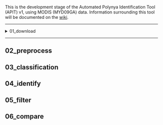 This is the development stage of the Automated Polynya Identification Tool (APIT) v1, using MODIS (MYD09GA) data. Information surrounding this tool will be documented on the [wiki](https://argans.atlassian.net/wiki/spaces/SO/overview?homepageId=995393752 "SO-Fresh Wiki").

***
<details>
    <summary>01_download</summary>

    MODIS imagery is downloaded from the [The Land Processes Distributed Active Archive Centre](https://lpdaac.usgs.gov/ "LPDAAC"), where "True-Colour Images" of NASA products are able to be downloaded. 

    The product used for this tool is MODIS MYD09GA, where images of each MODIS tile:
    * Contain RGB band information.
    * Are ~ 30 - 40 kb in size.
    * Rich archive dating from 2002 - present. 
    * Available in version [006](https://e4ftl01.cr.usgs.gov/MOLA/MYD09GA.006/ "MYD09GA.006") and [061](https://e4ftl01.cr.usgs.gov/MOLA/MYD09GA.061/ "MYD09GA.061").

    ##1.1 extract_urls.py
    
    | Inputs        | Shorthand     | What is it?  |
    | ------------- |:-------------:| ------------:|
    | startDate     |       -s      | Start date (YYYY-MM-DD). |
    | endDate       |       -e      | End date (YYYY-MM-DD). |
    | outpath       |       -o      |    Path to where the textfile is saved. |
    | version       |       -v      |    MODIS data version (006 or 061). |

    ###### Example:
    ```
    python SO-FRESH/01_download/extract_urls.py -s 2017-01-01 -e 2017-12-31 -o download_text/ -v 006
    ```
    ###### Extra information:
    * Line 97 - The final value is the tile of interest - this should be modified based on v tile of interest.

    ##1.2 DAAC_data_download.py

    | Inputs        | Shorthand     | What is it?  |
    | ------------- |:-------------:| ------------:|
    | directory     |       -dir      | Specification of output directory. |
    | files       |       -f      | Filepath to textfile created in previous step. |

    ###### Example:
    ```
    python SO-FRESH/01_download/DAAC_data_download.py -dir download_imagery/ -f download_text/imagery.txt
    ```
    ###### Extra information:
    * Source: https://git.earthdata.nasa.gov/projects/LPDUR/repos/daac_data_download_python/browse
    * Login details are required in the '.netrc' file in the following format:
    ```
    machine urs.earthdata.nasa.gov
    login jhickson
    password password123
    ```
</details>

***

## 02_preprocess

## 03_classification

## 04_identify

## 05_filter

## 06_compare